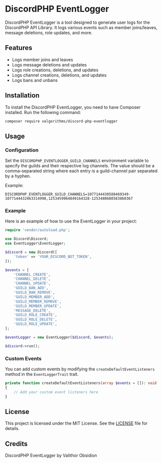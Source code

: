 # DiscordPHP EventLogger

DiscordPHP EventLogger is a tool designed to generate user logs for the DiscordPHP API Library. It logs various events such as member joins/leaves, message deletions, role updates, and more.

## Features

- Logs member joins and leaves
- Logs message deletions and updates
- Logs role creations, deletions, and updates
- Logs channel creations, deletions, and updates
- Logs bans and unbans

## Installation

To install the DiscordPHP EventLogger, you need to have Composer installed. Run the following command:

```bash
composer require valgorithms/discord-php-eventlogger
```

## Usage

### Configuration

Set the `DISCORDPHP_EVENTLOGGER_GUILD_CHANNELS` environment variable to specify the guilds and their respective log channels. The value should be a comma-separated string where each entry is a guild-channel pair separated by a hyphen.

Example:
```
DISCORDPHP_EVENTLOGGER_GUILD_CHANNELS=1077144430588469349-1077144432463314998,1253459964849164328-1253480680583860367
```

### Example

Here is an example of how to use the EventLogger in your project:

```php
require 'vendor/autoload.php';

use Discord\Discord;
use EventLogger\EventLogger;

$discord = new Discord([
    'token' => 'YOUR_DISCORD_BOT_TOKEN',
]);

$events = [
    'CHANNEL_CREATE',
    'CHANNEL_DELETE',
    'CHANNEL_UPDATE',
    'GUILD_BAN_ADD',
    'GUILD_BAN_REMOVE',
    'GUILD_MEMBER_ADD',
    'GUILD_MEMBER_REMOVE',
    'GUILD_MEMBER_UPDATE',
    'MESSAGE_DELETE',
    'GUILD_ROLE_CREATE',
    'GUILD_ROLE_DELETE',
    'GUILD_ROLE_UPDATE',
];

$eventLogger = new EventLogger($discord, $events);

$discord->run();
```

### Custom Events

You can add custom events by modifying the `createDefaultEventListeners` method in the `EventLoggerTrait` trait.

```php
private function createDefaultEventListeners(array $events = []): void
{
    // Add your custom event listeners here
}
```

## License

This project is licensed under the MIT License. See the [LICENSE](LICENSE.md) file for details.

## Credits

DiscordPHP EventLogger by Valithor Obsidion
